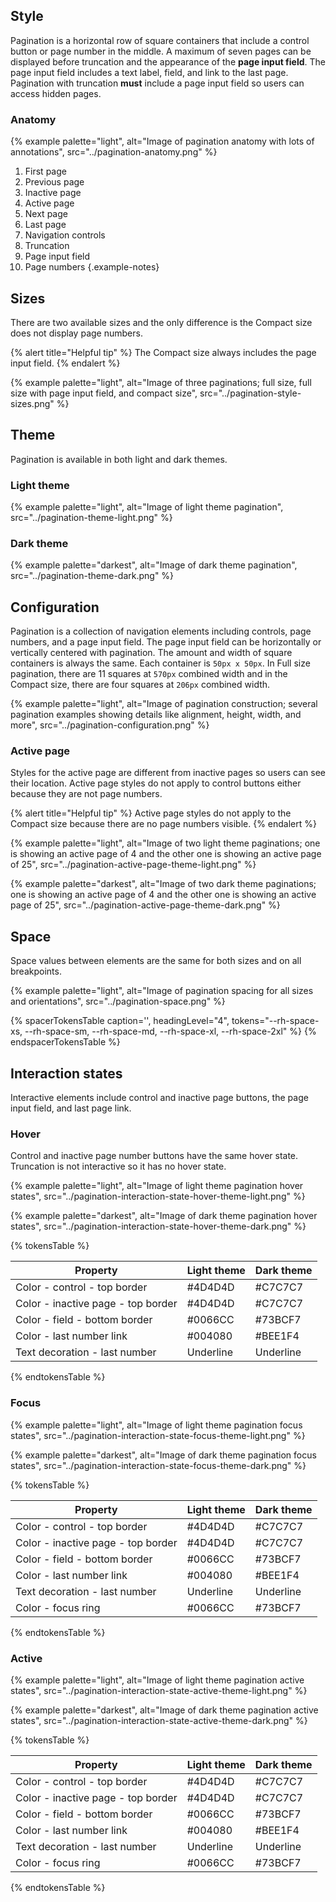 

## Style

Pagination is a horizontal row of square containers that include a control button or page number in the middle. A maximum of seven pages can be displayed before truncation and the appearance of the **page input field**. The page input field includes a text label, field, and link to the last page. Pagination with truncation **must** include a page input field so users can access hidden pages.

### Anatomy

{% example palette="light",
           alt="Image of pagination anatomy with lots of annotations",
           src="../pagination-anatomy.png" %}

1. First page
2. Previous page
3. Inactive page
4. Active page
5. Next page
6. Last page
7. Navigation controls
8. Truncation
9. Page input field
10. Page numbers
    {.example-notes}



## Sizes

There are two available sizes and the only difference is the Compact size does not display page numbers.

{% alert title="Helpful tip" %}
The Compact size always includes the page input field.
{% endalert %}

{% example palette="light",
           alt="Image of three paginations; full size, full size with page input field, and compact size",
           src="../pagination-style-sizes.png" %}



## Theme

Pagination is available in both light and dark themes.

### Light theme

{% example palette="light",
           alt="Image of light theme pagination",
           src="../pagination-theme-light.png" %}

### Dark theme

{% example palette="darkest",
           alt="Image of dark theme pagination",
           src="../pagination-theme-dark.png" %}



## Configuration

Pagination is a collection of navigation elements including controls, page numbers, and a page input field. The page input field can be horizontally or vertically centered with pagination. The amount and width of square containers is always the same. Each container is `50px x 50px`. In Full size pagination, there are 11 squares at `570px` combined width and in the Compact size, there are four squares at `206px` combined width.

{% example palette="light",
           alt="Image of pagination construction; several pagination examples showing details like alignment, height, width, and more",
           src="../pagination-configuration.png" %}

### Active page

Styles for the active page are different from inactive pages so users can see their location. Active page styles do not apply to control buttons either because they are not page numbers.

{% alert title="Helpful tip" %}
Active page styles do not apply to the Compact size because there are no page numbers visible.
{% endalert %}

{% example palette="light",
           alt="Image of two light theme paginations; one is showing an active page of 4 and the other one is showing an active page of 25",
           src="../pagination-active-page-theme-light.png" %}

{% example palette="darkest",
           alt="Image of two dark theme paginations; one is showing an active page of 4 and the other one is showing an active page of 25",
           src="../pagination-active-page-theme-dark.png" %}



## Space

Space values between elements are the same for both sizes and on all breakpoints.

{% example palette="light",
           alt="Image of pagination spacing for all sizes and orientations",
           src="../pagination-space.png" %}

{% spacerTokensTable 
    caption='',
    headingLevel="4",
    tokens="--rh-space-xs, --rh-space-sm, --rh-space-md, --rh-space-xl,  --rh-space-2xl" %}
{% endspacerTokensTable %}



## Interaction states

Interactive elements include control and inactive page buttons, the page input field, and last page link.

### Hover

Control and inactive page number buttons have the same hover state. Truncation is not interactive so it has no hover state.

{% example palette="light",
           alt="Image of light theme pagination hover states",
           src="../pagination-interaction-state-hover-theme-light.png" %}

{% example palette="darkest",
           alt="Image of dark theme pagination hover states",
           src="../pagination-interaction-state-hover-theme-dark.png" %}

{% tokensTable %}

| Property                           | Light theme | Dark theme |
| ---------------------------------- | ----------- | ---------- |
| Color - control - top border       |#4D4D4D   |#C7C7C7   |
| Color - inactive page - top border |#4D4D4D   |#C7C7C7   |
| Color - field - bottom border      |#0066CC   |#73BCF7   |
| Color - last number link           |#004080   |#BEE1F4   |
| Text decoration - last number      |  Underline  | Underline  |

{% endtokensTable %}

### Focus

{% example palette="light",
           alt="Image of light theme pagination focus states",
           src="../pagination-interaction-state-focus-theme-light.png" %}

{% example palette="darkest",
           alt="Image of dark theme pagination focus states",
           src="../pagination-interaction-state-focus-theme-dark.png" %}


{% tokensTable %}

| Property                           | Light theme | Dark theme |
| ---------------------------------- | ----------- | ---------- |
| Color - control - top border       |#4D4D4D   |#C7C7C7   |
| Color - inactive page - top border |#4D4D4D   |#C7C7C7   |
| Color - field - bottom border      |#0066CC   |#73BCF7   |
| Color - last number link           |#004080   |#BEE1F4   |
| Text decoration - last number      |  Underline  | Underline  |
| Color - focus ring                 |#0066CC   |#73BCF7   |

{% endtokensTable %}

### Active

{% example palette="light",
           alt="Image of light theme pagination active states",
           src="../pagination-interaction-state-active-theme-light.png" %}

{% example palette="darkest",
           alt="Image of dark theme pagination active states",
           src="../pagination-interaction-state-active-theme-dark.png" %}

{% tokensTable %}

| Property                           | Light theme | Dark theme |
| ---------------------------------- | ----------- | ---------- |
| Color - control - top border       |#4D4D4D   |#C7C7C7   |
| Color - inactive page - top border |#4D4D4D   |#C7C7C7   |
| Color - field - bottom border      |#0066CC   |#73BCF7   |
| Color - last number link           |#004080   |#BEE1F4   |
| Text decoration - last number      |  Underline  | Underline  |
| Color - focus ring                 |#0066CC   |#73BCF7   |

{% endtokensTable %}